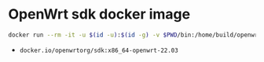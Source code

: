 # OpenWrt sdk docker image

```bash
docker run --rm -it -u $(id -u):$(id -g) -v $PWD/bin:/home/build/openwrt/bin openwrtorg/sdk:x86_64-openwrt-22.03 bash
```

- `docker.io/openwrtorg/sdk:x86_64-openwrt-22.03`
